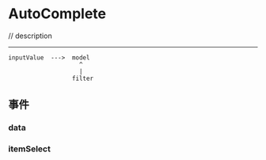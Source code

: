 # AutoComplete

// description

---


    inputValue  --->  model
                        ^
                        |
                      filter
                        

                        


## 事件

### data

### itemSelect
